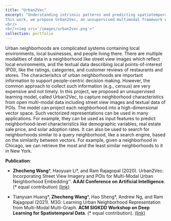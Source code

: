 ```yaml
---
title: "Urban2Vec"
excerpt: "Understanding intrinsic patterns and predicting spatiotemporal characteristics of cities require a comprehensive representation of urban neighborhoods. Existing works relied on either inter- or intra-region connectivities to generate neighborhood representations but failed to fully utilize the informative yet heterogeneous data within neighborhoods. In
this work, we propose Urban2Vec, an unsupervised multimodal framework which incorporates both street view imagery and point-of-interest (POI) data to learn neighborhood embeddings. Specifically, we use a convolutional neural network to extract visual features from street view images while preserving geospatial similarity. Furthermore, we model each POI as a bag-of-words containing its category, rating, and review information. Analog to document embedding in natural language processing, we establish the semantic similarity between neighborhood (“document”) and the words from its surrounding POIs in the vector space. By jointly encoding visual, textual, and geospatial information into the neighborhood representation, Urban2Vec can achieve performances better than baseline models and comparable to fully-supervised methods in downstream prediction tasks. Extensive experiments on three U.S. metropolitan areas also demonstrate the model interpretability, generalization capability, and its value in neighborhood similarity analysis.
<br/>
<br/><img src='/images/urban2vec.png'>"
collection: portfolio
---
```


Urban neighborhoods are complicated systems containing local environments, local businesses, and people living there. There are multiple modalities of data in a neighborhood like street view images which reflect local environments, and the textual data describing local points-of-interest (POI), like the ratings, categories, and customer reviews of restaurants and stores. 
The characterisitcs of urban neighborhoods are important information to support people-centric decision making. However, the common approach to collect such information (e.g., census) are very expensive and not timely. In this project, we proposed an unsupervised learning model, called Urban2Vec, to capture neighborhood characteristics from open multi-modal data including street view images and textual data of POIs. The model can project each neighborhood into a high-dimensional vector space. Such vectorized representations can be used in many applications. 
For example, they can be used as input features to predict neighborhood-level characteristics like demographic variables, real estate sale price, and solar adoption rates. It can also be used to search for neighborhoods similar to a query neighborhood, like a search engine, based on the similarity between vectors. For example, given a neighborhood in Chicago, we can retrieve the most and the least similar neighborhoods to it in New York.

**Publication**:

* **Zhecheng Wang**\*, Haoyuan Li\*, and Ram Rajagopal (2020). 
Urban2Vec: Incorporating Street View Imagery and POIs for Multi-Modal Urban Neighborhood Embedding''. 
**AAAI Conference on Artificial Intelligence**. (\* equal contribution)
[(link)](https://doi.org/10.1609/aaai.v34i01.5450)

* Tianyuan Huang\*, **Zhecheng Wang**\*, Hao Sheng\*, Andrew Ng, and Ram Rajagopal (2021). 
M3G: Learning Urban Neighborhood Representation from Multi-Modal Multi-Graph. 
**ACM SIGKDD Workshop on Deep Learning for Spatiotemporal Data**. (\* equal contribution). 
[(link)](http://cs.emory.edu/~lzhao41/venues/DeepSpatial2021/papers/M3G__Deepspatial_2021.pdf)
